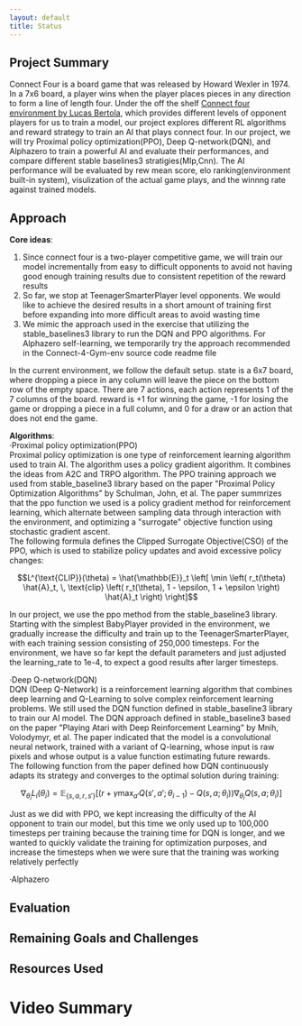 ```yaml
---
layout: default
title: Status
---
```


## Project Summary
Connect Four is a board game that was released by Howard Wexler in 1974. In a 7x6 board, a player wins when the player places pieces in any direction to form a line of length four. Under the off the shelf [Connect four environment by Lucas Bertola](https://github.com/lucasBertola/Connect-4-Gym-env-Reinforcement-learning/tree/main/exemples), which provides different levels of opponent players for us to train a model, our project explores different RL algorithms and reward strategy to train an AI that plays connect four. In our project, we will try Proximal policy optimization(PPO), Deep Q-network(DQN), and Alphazero to train a powerful AI and evaluate their performances, and compare different stable baselines3 stratigies(Mlp,Cnn). The AI performance will be evaluated by rew mean score, elo ranking(environment built-in system), visulization of the actual game plays, and the winnng rate against trained models.

## Approach
**Core ideas**:  
1. Since connect four is a two-player competitive game, we will train our model incrementally from easy to difficult opponents to avoid not having good enough training results due to consistent repetition of the reward results  
2. So far, we stop at TeenagerSmarterPlayer level opponents. We would like to achieve the desired results in a short amount of training first before expanding into more difficult areas to avoid wasting time  
3. We mimic the approach used in the exercise that utilizing the stable_baselines3 library to run the DQN and PPO algorithms. For Alphazero self-learning, we temporarily try the approach recommended in the Connect-4-Gym-env source code readme file

In the current environment, we follow the default setup. state is a 6x7 board, where dropping a piece in any column will leave the piece on the bottom row of the empty space. There are 7 actions, each action represents 1 of the 7 columns of the board. reward is +1 for winning the game, -1 for losing the game or dropping a piece in a full column, and 0 for a draw or an action that does not end the game.

**Algorithms**:  
·Proximal policy optimization(PPO)  
Proximal policy optimization is one type of reinforcement learning algorithm used to train AI. The algorithm uses a policy gradient algorithm. It combines the ideas from A2C and TRPO algorithm. The PPO training approach we used from stable_baseline3 library based on the paper "Proximal Policy Optimization Algorithms" by Schulman, John, et al. The paper summrizes that the ppo function we used is a policy gradient method for reinforcement learning, which alternate between sampling data through interaction with the environment, and optimizing a "surrogate" objective function using stochastic gradient ascent.  
The following formula defines the Clipped Surrogate Objective(CSO) of the PPO, which is used to stabilize policy updates and avoid excessive policy changes:

$$L^{\text{CLIP}}(\theta) = \hat{\mathbb{E}}_t \left[ \min \left( r_t(\theta) \hat{A}_t, \, \text{clip} \left( r_t(\theta), 1 - \epsilon, 1 + \epsilon \right) \hat{A}_t \right) \right]$$

In our project, we use the ppo method from the stable_baseline3 library. Starting with the simplest BabyPlayer provided in the environment, we gradually increase the difficulty and train up to the TeenagerSmarterPlayer, with each training session consisting of 250,000 timesteps. For the environment, we have so far kept the default parameters and just adjusted the learning_rate to 1e-4, to expect a good results after larger timesteps.

·Deep Q-network(DQN)  
DQN (Deep Q-Network) is a reinforcement learning algorithm that combines deep learning and Q-Learning to solve complex reinforcement learning problems. We still used the DQN function defined in stable_baseline3 library to train our AI model. The DQN approach defined in stable_baseline3 based on the paper "Playing Atari with Deep Reinforcement Learning" by Mnih, Volodymyr, et al. The paper indicated that the model is a convolutional neural network, trained with a variant of Q-learning, whose input is raw pixels and whose output is a value function estimating future rewards.  
The following function from the paper defined how DQN continuously adapts its strategy and converges to the optimal solution during training:

$$
\nabla_{\theta_i} L_i(\theta_i) = \mathbb{E}_{\{s, a, r, s'\}} \left[ \left( r + \gamma \max_{a'} Q(s', a'; \theta_{i-1}) - Q(s, a; \theta_i) \right) \nabla_{\theta_i} Q(s, a; \theta_i) \right]
$$

Just as we did with PPO, we kept increasing the difficulty of the AI opponent to train our model, but this time we only used up to 100,000 timesteps per training because the training time for DQN is longer, and we wanted to quickly validate the training for optimization purposes, and increase the timesteps when we were sure that the training was working relatively perfectly


·Alphazero  



## Evaluation

## Remaining Goals and Challenges

## Resources Used


# Video Summary
